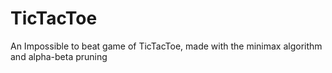 # TicTacToe
An Impossible to beat game of TicTacToe, made with the minimax algorithm and alpha-beta pruning
